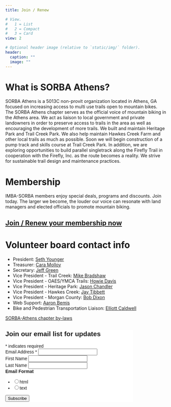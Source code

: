 ```yaml
---
title: Join / Renew

# View.
#   1 = List
#   2 = Compact
#   3 = Card
view: 2

# Optional header image (relative to `static/img/` folder).
header:
  caption: ""
  image: ""
---
```


# What is SORBA Athens?

SORBA Athens is a 5013C non-provit organization located in Athens, GA focused on increasing access to multi use trails open to mountain bikes. The SORBA Athens chapter serves as the official voice of mountain biking in the Athens area. We act as liaison to local government and private landowners in order to preserve access to trails in the area as well as encouraging the development of more trails. We built and maintain Heritage Park and Trail Creek Park. We also help maintain Hawkes Creek Farm and other local trails as much as possible. Soon we will begin construction of a pump track and skills course at Trail Creek Park. In addition, we are exploring opportunities to build parallel singletrack along the Firefly Trail in cooperation with the Firefly, Inc. as the route becomes a reality. We strive for sustainable trail design and maintenance practices.

# Membership

IMBA-SORBA members enjoy special deals, programs and discounts. Join today. The larger we become, the louder our voice can resonate with land managers and elected officials to promote mountain biking.

## [Join / Renew your membership now](https://www.imba.com/join/chapter/sorba-athens)

# Volunteer board contact info

+ President: [Seth Younger](mailto:sethyounger.sorbaathens@gmail.com)
+ Treasurer: [Cara Molloy](mailto:carasmolloy@gmail.com)
+ Secretary: [Jeff Green](mailto:jeffeyro23@gmail.com)
+ Vice President - Trail Creek: [Mike Bradshaw](mailto:bradmikeshaw@gmail.com)
+ Vice President - OAES/YMCA Trails: [Howie Davis](mailto:howied22@hotmail.com)
+ Vice President - Heritage Park: [Jason Chandler](mailto:jasonmchandler@gmail.com)
+ Vice President - Hawkes Creek: [Jay Tibbett](mailto:J30683@yahoo.com)
+ Vice President - Morgan County: [Bob Dixon](mailto:bob@bobdickson.com)
+ Web Support: [Aaron Bemis](mailto:aaronbemis.sorbaathens@gmail.com)
+ Bike and Pedestrian Transportation Liaison: [Elliott Caldwell](mailto:elliott@georgiabikes.org)

[SORBA-Athens chapter by-laws](https://drive.google.com/open?id=0B5QZ0V1JvV7sZGdKeHdzX1FQeEU)

<!-- Begin Mailchimp Signup Form -->
<link href="//cdn-images.mailchimp.com/embedcode/classic-10_7.css" rel="stylesheet" type="text/css">
<style type="text/css">
	#mc_embed_signup{background:#fff; clear:left; font:14px Helvetica,Arial,sans-serif;  width:400px;}
	/* Add your own Mailchimp form style overrides in your site stylesheet or in this style block.
	   We recommend moving this block and the preceding CSS link to the HEAD of your HTML file. */
</style>
<div id="mc_embed_signup">
<form action="https://sorbaathens.us5.list-manage.com/subscribe/post?u=adbf66178de23b42a91c79ff8&amp;id=4bfd6b22b6" method="post" id="mc-embedded-subscribe-form" name="mc-embedded-subscribe-form" class="validate" target="_blank" novalidate>
    <div id="mc_embed_signup_scroll">
	<h2>Join our email list for updates</h2>
<div class="indicates-required"><span class="asterisk">*</span> indicates required</div>
<div class="mc-field-group">
	<label for="mce-EMAIL">Email Address  <span class="asterisk">*</span>
</label>
	<input type="email" value="" name="EMAIL" class="required email" id="mce-EMAIL">
</div>
<div class="mc-field-group">
	<label for="mce-FNAME">First Name </label>
	<input type="text" value="" name="FNAME" class="" id="mce-FNAME">
</div>
<div class="mc-field-group">
	<label for="mce-LNAME">Last Name </label>
	<input type="text" value="" name="LNAME" class="" id="mce-LNAME">
</div>
<div class="mc-field-group input-group">
    <strong>Email Format </strong>
    <ul><li><input type="radio" value="html" name="EMAILTYPE" id="mce-EMAILTYPE-0"><label for="mce-EMAILTYPE-0">html</label></li>
<li><input type="radio" value="text" name="EMAILTYPE" id="mce-EMAILTYPE-1"><label for="mce-EMAILTYPE-1">text</label></li>
</ul>
</div>
	<div id="mce-responses" class="clear">
		<div class="response" id="mce-error-response" style="display:none"></div>
		<div class="response" id="mce-success-response" style="display:none"></div>
	</div>    <!-- real people should not fill this in and expect good things - do not remove this or risk form bot signups-->
    <div style="position: absolute; left: -5000px;" aria-hidden="true"><input type="text" name="b_adbf66178de23b42a91c79ff8_4bfd6b22b6" tabindex="-1" value=""></div>
    <div class="clear"><input type="submit" value="Subscribe" name="subscribe" id="mc-embedded-subscribe" class="button"></div>
    </div>
</form>
</div>
<script type='text/javascript' src='//s3.amazonaws.com/downloads.mailchimp.com/js/mc-validate.js'></script><script type='text/javascript'>(function($) {window.fnames = new Array(); window.ftypes = new Array();fnames[0]='EMAIL';ftypes[0]='email';fnames[1]='FNAME';ftypes[1]='text';fnames[2]='LNAME';ftypes[2]='text';}(jQuery));var $mcj = jQuery.noConflict(true);</script>
<!--End mc_embed_signup-->
